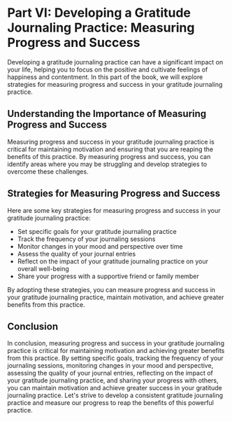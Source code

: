 Part VI: Developing a Gratitude Journaling Practice: Measuring Progress and Success
===================================================================================

Developing a gratitude journaling practice can have a significant impact on your life, helping you to focus on the positive and cultivate feelings of happiness and contentment. In this part of the book, we will explore strategies for measuring progress and success in your gratitude journaling practice.

Understanding the Importance of Measuring Progress and Success
--------------------------------------------------------------

Measuring progress and success in your gratitude journaling practice is critical for maintaining motivation and ensuring that you are reaping the benefits of this practice. By measuring progress and success, you can identify areas where you may be struggling and develop strategies to overcome these challenges.

Strategies for Measuring Progress and Success
---------------------------------------------

Here are some key strategies for measuring progress and success in your gratitude journaling practice:

* Set specific goals for your gratitude journaling practice
* Track the frequency of your journaling sessions
* Monitor changes in your mood and perspective over time
* Assess the quality of your journal entries
* Reflect on the impact of your gratitude journaling practice on your overall well-being
* Share your progress with a supportive friend or family member

By adopting these strategies, you can measure progress and success in your gratitude journaling practice, maintain motivation, and achieve greater benefits from this practice.

Conclusion
----------

In conclusion, measuring progress and success in your gratitude journaling practice is critical for maintaining motivation and achieving greater benefits from this practice. By setting specific goals, tracking the frequency of your journaling sessions, monitoring changes in your mood and perspective, assessing the quality of your journal entries, reflecting on the impact of your gratitude journaling practice, and sharing your progress with others, you can maintain motivation and achieve greater success in your gratitude journaling practice. Let's strive to develop a consistent gratitude journaling practice and measure our progress to reap the benefits of this powerful practice.
